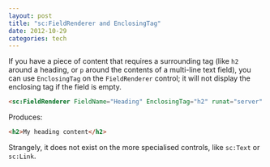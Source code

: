 ```yaml
---
layout: post
title: "sc:FieldRenderer and EnclosingTag"
date: 2012-10-29
categories: tech
---
```


If you have a piece of content that requires a surrounding tag (like `h2` around a heading, or `p` around the contents of a multi-line text field), you can use `EnclosingTag` on the `FieldRenderer` control; it will not display the enclosing tag if the field is empty.

```html
<sc:FieldRenderer FieldName="Heading" EnclosingTag="h2" runat="server" />
```
Produces:

```html
<h2>My heading content</h2>
```

Strangely, it does not exist on the more specialised controls, like `sc:Text` or `sc:Link`.


